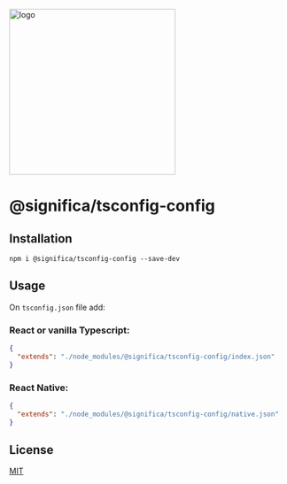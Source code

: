 <a href="https://significa.co"><img src="https://user-images.githubusercontent.com/4838076/70076649-20d29b00-15f7-11ea-9379-e2fa1889a525.png" alt="logo" width="300px"></a>

# @significa/tsconfig-config

## Installation

`npm i @significa/tsconfig-config --save-dev`

## Usage

On `tsconfig.json` file add:

### React or vanilla Typescript:

```json
{
  "extends": "./node_modules/@significa/tsconfig-config/index.json"
}
```

### React Native:

```json
{
  "extends": "./node_modules/@significa/tsconfig-config/native.json"
}
```

## License

[MIT](https://github.com/Significa/significa-style/blob/master/LICENSE)
